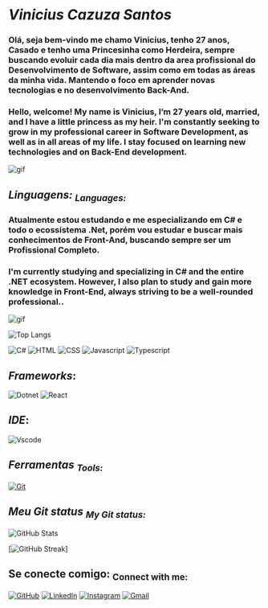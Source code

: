 # _Vinicius Cazuza Santos_

### Olá, seja bem-vindo me chamo Vinicius, tenho 27 anos, Casado e tenho uma Princesinha como Herdeira, sempre buscando evoluir cada dia mais dentro da area profissional do Desenvolvimento de Software, assim como em todas as áreas da minha vida. Mantendo o foco em aprender novas tecnologias e no desenvolvimento Back-And.
### Hello, welcome! My name is Vinicius, I’m 27 years old, married, and I have a little princess as my heir. I'm constantly seeking to grow in my professional career in Software Development, as well as in all areas of my life. I stay focused on learning new technologies and on Back-End development.
![gif](https://camo.githubusercontent.com/1d42d8178614ebf9d0895fab87d7c46f3a91c134c575f026b8e1eba0c6167c75/68747470733a2f2f7777772e6976656e7472612e636f6d2f6173736574732f696d616765732f62672f6261636b2d656e642d646576656c6f7065722e676966)
## _Linguagens: <sub> Languages:</sub>_

### Atualmente estou estudando e me especializando em C# e todo o ecossistema .Net, porém vou estudar e buscar mais conhecimentos de Front-And, buscando sempre ser um Profissional Completo.
### I'm currently studying and specializing in C# and the entire .NET ecosystem. However, I also plan to study and gain more knowledge in Front-End, always striving to be a well-rounded professional..

![gif](https://www.petecodes.co.uk/wp-content/uploads/2021/11/Install-Dot-NET-6-2021.gif)

![Top Langs](https://github-readme-stats-git-masterrstaa-rickstaa.vercel.app/api/top-langs/?username=ViniciusCazuza&layout=compact&bg_color=000&border_color=000&title_color=5C2D91&text_color=FFF)

![C#](https://img.shields.io/badge/C%23-239120?style=for-the-badge&logo=c-sharp&logoColor=white)
![HTML](https://img.shields.io/badge/HTML5-E34F26?style=for-the-badge&logo=html5&logoColor=white)
![CSS](https://img.shields.io/badge/CSS-239120?&style=for-the-badge&logo=css3&logoColor=white)
![Javascript](https://img.shields.io/badge/JavaScript-323330?style=for-the-badge&logo=javascript&logoColor=F7DF1E)
![Typescript](https://img.shields.io/badge/TypeScript-007ACC?style=for-the-badge&logo=typescript&logoColor=white)

## _Frameworks_:

![Dotnet](https://img.shields.io/badge/.NET-5C2D91?style=for-the-badge&logo=.net&logoColor=white)
![React](https://img.shields.io/badge/React-20232A?style=for-the-badge&logo=react&logoColor=61DAFB)

## _IDE_:

![Vscode](https://img.shields.io/badge/Vscode-007ACC?style=for-the-badge&logo=visual-studio-code&logoColor=white)

## _Ferramentas <sub> Tools:</sub>_

[![Git](https://img.shields.io/badge/Git-000?style=for-the-badge&logo=git&logoColor=E94D5F)](https://git-scm.com/doc)


## _Meu Git status <sub> My Git status:</sub>_


![GitHub Stats](https://github-readme-stats.vercel.app/api?username=ViniciusCazuza&theme=transparent&bg_color=000&border_color=000&show_icons=true&icon_color=5C2D91&title_color=5C2D91&text_color=FFF)

[![GitHub Streak](https://streak-stats.demolab.com?user=ViniciusCazuza&theme=midnight-purple&hide_border=true&border_radius=)]

## Se conecte comigo: <sub> Connect with me:</sub>

[![GitHub](https://img.shields.io/badge/GitHub-100000?style=for-the-badge&logo=github&logoColor=white)](https://github.com/ViniciusCazuza)
[![LinkedIn](https://img.shields.io/badge/LinkedIn-100000?style=for-the-badge&logo=linkedin&logoColor=0077B5)](https://www.linkedin.com/in/vinicius-cazuza/)
[![Instagram](https://img.shields.io/badge/-Instagram-100000?style=for-the-badge&logo=instagram&logoColor)](https://www.instagram.com/vini_cazuza/)
[![Gmail](https://img.shields.io/badge/Gmail-100000?style=for-the-badge&logo=gmail&logoColor=red)](mailto:cazuza.dev@gmail.com)
